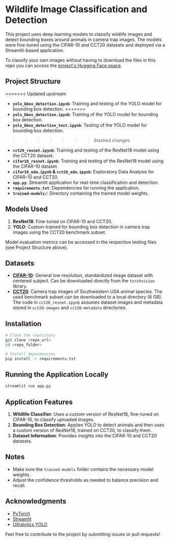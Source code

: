 # Wildlife Image Classification and Detection

This project uses deep learning models to classify wildlife images and detect bounding boxes around animals in camera trap images. The models were fine-tuned using the CIFAR-10 and CCT20 datasets and deployed via a Streamlit-based application.

To classify your own images without having to download the files in this repo you can access the [project's Hugging Face space]().

## Project Structure

<<<<<<< Updated upstream
- **`yolo_bbox_detection.ipynb`**: Training and testing of the YOLO model for bounding box detection.
=======
- **`yolo_bbox_detection.ipynb`**: Training of the YOLO model for bounding box detection.
- **`yolo_bbox_detection_test.ipynb`**: Testing of the YOLO model for bounding box detection.
>>>>>>> Stashed changes
- **`cct20_resnet.ipynb`**: Training and testing of the ResNet18 model using the CCT20 dataset.
- **`cifar10_resnet.ipynb`**: Training and testing of the ResNet18 model using the CIFAR-10 dataset.
- **`cifar10_eda.ipynb` & `cct20_eda.ipynb`**: Exploratory Data Analysis for CIFAR-10 and CCT20.
- **`app.py`**: Streamlit application for real-time classification and detection.
- **`requirements.txt`**: Dependencies for running the application.
- **`trained-models/`**: Directory containing the trained model weights.

## Models Used

1. **ResNet18**: Fine-tuned on CIFAR-10 and CCT20.
2. **YOLO**: Custom-trained for bounding box detection in camera trap images using the CCT20 benchmark subset.

Model evaluation metrics can be accessed in the respective testing files (see Project Structure above).

## Datasets

- **[CIFAR-10](https://www.cs.toronto.edu/~kriz/cifar.html)**: General low resolution, standardized image dataset with centered subject. Can be downloaded directly from the `torchvision` library.
- **[CCT20](https://lila.science/datasets/caltech-camera-traps)**: Camera trap images of Southwestern USA animal species. The used benchmark subset can be downloaded to a local directory (6 GB). The code in `cct20_resnet.ipynb` assumes dataset images and metadata stored in `cct20-images` and `cct20-metadata` directories.

## Installation

```bash
# Clone the repository
git clone <repo_url>
cd <repo_folder>

# Install dependencies
pip install -r requirements.txt
```

## Running the Application Locally

```bash
streamlit run app.py
```

## Application Features

1. **Wildlife Classifier**: Uses a custom version of ResNet18, fine-tuned on CIFAR-10, to classify uploaded images.
2. **Bounding Box Detection**: Applies YOLO to detect animals and then uses a custom version of ResNet18, trained on CCT20, to classify them.
3. **Dataset Information**: Provides insights into the CIFAR-10 and CCT20 datasets.

## Notes

- Make sure the `trained-models` folder contains the necessary model weights.
- Adjust the confidence thresholds as needed to balance precision and recall.

## Acknowledgments

- [PyTorch](https://pytorch.org/)
- [Streamlit](https://streamlit.io/)
- [Ultralytics YOLO](https://github.com/ultralytics/yolov5)

Feel free to contribute to the project by submitting issues or pull requests!
